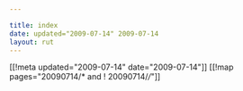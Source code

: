 ```yaml
---

title: index
date: updated="2009-07-14" 2009-07-14
layout: rut
---
```


[[!meta updated="2009-07-14" date="2009-07-14"]]
[[!map pages="20090714/* and ! 20090714/*/*"]]
